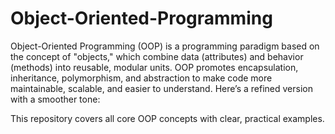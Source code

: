 # Object-Oriented-Programming
Object-Oriented Programming (OOP) is a programming paradigm based on the concept of "objects," which combine data (attributes) and behavior (methods) into reusable, modular units. OOP promotes encapsulation, inheritance, polymorphism, and abstraction to make code more maintainable, scalable, and easier to understand.
Here’s a refined version with a smoother tone:

This repository covers all core OOP concepts with clear, practical examples.

